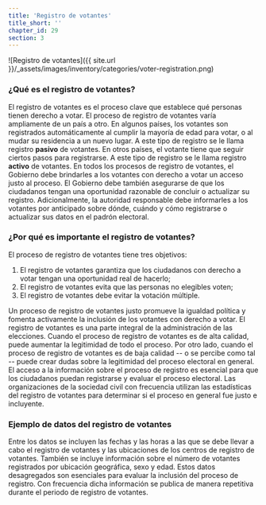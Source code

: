 ```yaml
---
title: 'Registro de votantes'
title_short: ''
chapter_id: 29
section: 3
---
```


![Registro de votantes]({{ site.url }}/\_assets/images/inventory/categories/voter-registration.png)

### ¿Qué es el registro de votantes?

El registro de votantes es el proceso clave que establece qué personas tienen derecho a votar. El proceso de registro de votantes varía ampliamente de un país a otro. En algunos países, los votantes son registrados automáticamente al cumplir la mayoría de edad para votar, o al mudar su residencia a un nuevo lugar. A este tipo de registro se le llama registro **pasivo** de votantes. En otros países, el votante tiene que seguir ciertos pasos para registrarse. A este tipo de registro se le llama registro **activo** de votantes. En todos los procesos de registro de votantes, el Gobierno debe brindarles a los votantes con derecho a votar un acceso justo al proceso. El Gobierno debe también asegurarse de que los ciudadanos tengan una oportunidad razonable de concluir o actualizar su registro. Adicionalmente, la autoridad responsable debe informarles a los votantes por anticipado sobre dónde, cuándo y cómo registrarse o actualizar sus datos en el padrón electoral.

### ¿Por qué es importante el registro de votantes?

El proceso de registro de votantes tiene tres objetivos:

1.  El registro de votantes garantiza que los ciudadanos con derecho a votar tengan una oportunidad real de hacerlo;
2.  El registro de votantes evita que las personas no elegibles voten;
3.  El registro de votantes debe evitar la votación múltiple.

Un proceso de registro de votantes justo promueve la igualdad política y fomenta activamente la inclusión de los votantes con derecho a votar. El registro de votantes es una parte integral de la administración de las elecciones. Cuando el proceso de registro de votantes es de alta calidad, puede aumentar la legitimidad de todo el proceso. Por otro lado, cuando el proceso de registro de votantes es de baja calidad -- o se percibe como tal -- puede crear dudas sobre la legitimidad del proceso electoral en general. El acceso a la información sobre el proceso de registro es esencial para que los ciudadanos puedan registrarse y evaluar el proceso electoral. Las organizaciones de la sociedad civil con frecuencia utilizan las estadísticas del registro de votantes para determinar si el proceso en general fue justo e incluyente.

### Ejemplo de datos del registro de votantes

Entre los datos se incluyen las fechas y las horas a las que se debe llevar a cabo el registro de votantes y las ubicaciones de los centros de registro de votantes. También se incluye información sobre el número de votantes registrados por ubicación geográfica, sexo y edad. Estos datos desagregados son esenciales para evaluar la inclusión del proceso de registro. Con frecuencia dicha información se publica de manera repetitiva durante el periodo de registro de votantes.
